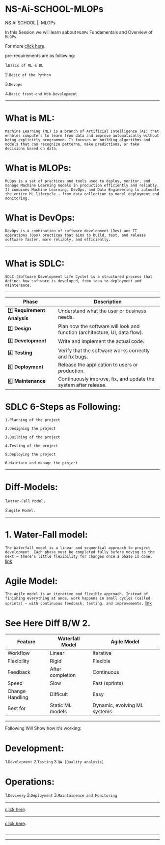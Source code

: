 # NS-Ai-SCHOOL-MLOPs
NS Ai SCHOOL || MLOPs

In this Session we will learn aabout `MLOPs` Fundamentals and Overview of `MLOPs`

For more [click here](https://www.youtube.com/watch?v=jpU8F0M5axo&list=PLmQAMKHKeLZ9iaLWBULDE_hiPtOiHiDz0&index=2).

pre-requirements are as following:

1.`Basic of ML & DL`

2.`Basic of the Python`

3.`Devops`

4.`Basic front-end Web-Development`


-----------------------------------------------------
# What is ML:
`Machine Learning (ML) is a branch of Artificial Intelligence (AI) that enables computers to learn from data and improve automatically without being explicitly programmed.
It focuses on building algorithms and models that can recognize patterns, make predictions, or take decisions based on data.`

# What is MLOPs:  
`MLOps is a set of practices and tools used to deploy, monitor, and manage Machine Learning models in production efficiently and reliably.
It combines Machine Learning, DevOps, and Data Engineering to automate the entire ML lifecycle — from data collection to model deployment and monitoring.`

# What is DevOps:
`DevOps is a combination of software development (Dev) and IT operations (Ops) practices that aims to build, test, and release software faster, more reliably, and efficiently.` 

-----------------------------------------------------
# What is SDLC:
`SDLC (Software Development Life Cycle) is a structured process that defines how software is developed, from idea to deployment and maintenance.`

---------------------------------------------------

| Phase                        | Description                                                                 |
| ---------------------------- | --------------------------------------------------------------------------- |
| 1️⃣ **Requirement Analysis** | Understand what the user or business needs.                                 |
| 2️⃣ **Design**               | Plan how the software will look and function (architecture, UI, data flow). |
| 3️⃣ **Development**          | Write and implement the actual code.                                        |
| 4️⃣ **Testing**              | Verify that the software works correctly and fix bugs.                      |
| 5️⃣ **Deployment**           | Release the application to users or production.                             |
| 6️⃣ **Maintenance**          | Continuously improve, fix, and update the system after release.             |

# SDLC 6-Steps as Following:

`1.Planning of the project`

`2.Designing the project`

`3.Building of the project`

`4.Testing of the project`

`5.Deploying the project`

`6.Maintain and manage the project`


-----------------------------------------------------
# Diff-Models:

1.`Water-Fall Model.`

2.`Agile Model.`

-----------------------------------------------------
# 1. Water-Fall model: 
`The Waterfall model is a linear and sequential approach to project development.
Each phase must be completed fully before moving to the next — there’s little flexibility for changes once a phase is done.` [link](https://www.scaler.com/topics/images/several-consecutive-phases-of-the-classical-waterfall-model.webp)


# Agile Model:
`The Agile model is an iterative and flexible approach.
Instead of finishing everything at once, work happens in small cycles (called sprints) — with continuous feedback, testing, and improvements.`  [link](https://media.geeksforgeeks.org/wp-content/uploads/20230209142829/Capture-660.PNG)



# See Here Diff B/W 2.

| Feature         | **Waterfall Model** | **Agile Model**              |
| --------------- | ------------------- | ---------------------------- |
| Workflow        | Linear              | Iterative                    |
| Flexibility     | Rigid               | Flexible                     |
| Feedback        | After completion    | Continuous                   |
| Speed           | Slow                | Fast (sprints)               |
| Change Handling | Difficult           | Easy                         |
| Best for        | Static ML models    | Dynamic, evolving ML systems |


-----------------------------------------------------
Following Will Show how it's working:
# Development:

1.`Development`
2.`Testing`
3.`QA [Quality analysis]`

# Operations:

1.`Devivery`
2.`Deployment`
3.`Maintainence and Monitoring`

-----------------------------------------------------

[click here]().

-----------------------------------------------------

[click here]().


`````````````

`````````````



------------------------------



--------------------------------